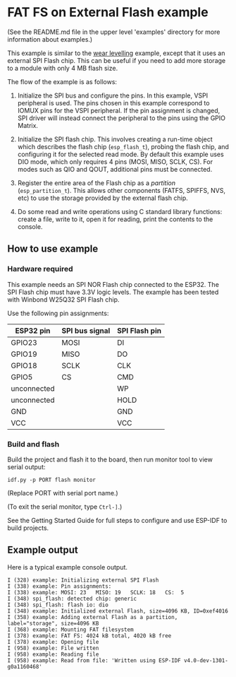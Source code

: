 # FAT FS on External Flash example

(See the README.md file in the upper level 'examples' directory for more information about examples.)

This example is similar to the [wear levelling](../wear_levelling/README.md) example, except that it uses an external SPI Flash chip. This can be useful if you need to add more storage to a module with only 4 MB flash size.

The flow of the example is as follows:

1. Initialize the SPI bus and configure the pins. In this example, VSPI peripheral is used. The pins chosen in this example correspond to IOMUX pins for the VSPI peripheral. If the pin assignment is changed, SPI driver will instead connect the peripheral to the pins using the GPIO Matrix.

2. Initialize the SPI flash chip. This involves creating a run-time object which describes the flash chip (`esp_flash_t`), probing the flash chip, and configuring it for the selected read mode. By default this example uses DIO mode, which only requires 4 pins (MOSI, MISO, SCLK, CS). For modes such as QIO and QOUT, additional pins must be connected.

3. Register the entire area of the Flash chip as a *partition* (`esp_partition_t`). This allows other components (FATFS, SPIFFS, NVS, etc) to use the storage provided by the external flash chip.

4. Do some read and write operations using C standard library functions: create a file, write to it, open it for reading, print the contents to the console.

## How to use example

### Hardware required

This example needs an SPI NOR Flash chip connected to the ESP32. The SPI Flash chip must have 3.3V logic levels. The example has been tested with Winbond W25Q32 SPI Flash chip.

Use the following pin assignments:

ESP32 pin     | SPI bus signal | SPI Flash pin 
--------------|----------------|----------------
GPIO23        | MOSI           | DI
GPIO19        | MISO           | DO
GPIO18        | SCLK           | CLK
GPIO5         | CS             | CMD
unconnected   |                | WP
unconnected   |                | HOLD
GND           |                | GND
VCC           |                | VCC

### Build and flash

Build the project and flash it to the board, then run monitor tool to view serial output:

```
idf.py -p PORT flash monitor
```

(Replace PORT with serial port name.)

(To exit the serial monitor, type ``Ctrl-]``.)

See the Getting Started Guide for full steps to configure and use ESP-IDF to build projects.

## Example output

Here is a typical example console output. 

```
I (328) example: Initializing external SPI Flash
I (338) example: Pin assignments:
I (338) example: MOSI: 23   MISO: 19   SCLK: 18   CS:  5
I (348) spi_flash: detected chip: generic
I (348) spi_flash: flash io: dio
I (348) example: Initialized external Flash, size=4096 KB, ID=0xef4016
I (358) example: Adding external Flash as a partition, label="storage", size=4096 KB
I (368) example: Mounting FAT filesystem
I (378) example: FAT FS: 4024 kB total, 4020 kB free
I (378) example: Opening file
I (958) example: File written
I (958) example: Reading file
I (958) example: Read from file: 'Written using ESP-IDF v4.0-dev-1301-g0a1160468'
```
